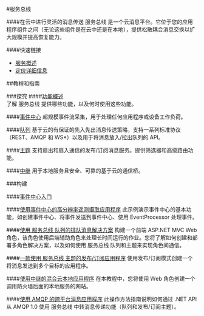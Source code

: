 <properties linkid="dev-net-Service-bus" urlDisplayName="Windows Azure 服务总线" pageTitle="服务总线 - Azure 微软云" metaKeywords="服务总线,Service Bus,云消息,消息交换,松散耦合,扇出,扇入,中继,混合云, AMQP 1.0" description="在云中进行灵活的消息传送。服务总线 是一个云消息平台。它位于您的应用程序组件之间（无论这些组件是在云中还是在本地），提供松散耦合消息交换以扩大规模并提高恢复能力。" metaCanonical="" services="服务总线" documentationCenter="Services" title="Learn about flexible messaging in the cloud" authors="" solutions="" manager="" editor="" />
<tags ms.service="服务总线"
    ms.date=""
    wacn.date=""
    />

#服务总线

####在云中进行灵活的消息传送
服务总线 是一个云消息平台。它位于您的应用程序组件之间（无论这些组件是在云中还是在本地），提供松散耦合消息交换以扩大规模并提高恢复能力。

####快速链接
-   [服务概述](/home/features/messaging/)
-   [定价详细信息](/pricing/details/service-bus/)
     
##教程和指南

###探究
####[功能概述](http://msdn.microsoft.com/zh-cn/library/ee732537.aspx)         
了解 服务总线 提供哪些功能，以及何时使用这些功能。

####[事件中心](http://msdn.microsoft.com/zh-cn/library/azure/dn789972.aspx)
超规模事件流采集，用于处理任何应用程序或设备工作负荷。

####[队列](/zh-cn/documentation/articles/service-bus-dotnet-how-to-use-queues/)
基于云的有保证的先入先出消息传送策略，支持一系列标准协议（REST、AMQP 和 WS*）以及用于将消息放入/拉出队列的 API。

####[主题](/zh-cn/documentation/articles/service-bus-dotnet-how-to-use-topics-subscriptions/)
支持扇出和扇入通信的发布/订阅消息服务。提供筛选器和高级路由功能。

####[中继](/zh-cn/documentation/articles/cloud-services-dotnet-hybrid-app-using-service-bus-relay/)
用于本地服务且安全、可靠的基于云的通信桥。
        
###构建

####[事件中心入门](/zh-cn/documentation/articles/service-bus-event-hubs-csharp-ephcs-getstarted/)
      
####[使用事件中心的高分辨率遥测摄取应用程序](http://code.msdn.microsoft.com/windowsazure/Service-Bus-Event-Hub-286fd097)
此示例演示事件中心的基本功能，如创建事件中心、将事件发送到事件中心、使用 EventProcessor 处理事件。

####[使用 服务总线 队列的排队消息解决方案](/zh-cn/documentation/articles/cloud-services-dotnet-multi-tier-app-using-service-bus-queues/)
构建一个前端 ASP.NET MVC Web 角色，该角色使用后端辅助角色来处理长时间运行的作业。您将了解如何创建和部署多角色解决方案，以及如何使用 服务总线 队列和主题来实现角色间通信。

####[一款使用 服务总线 主题的发布/订阅应用程序](http://code.msdn.microsoft.com/windowsazure/Simple-Publish-Subscribe-d406eb03)
使用发布/订阅模式创建一个将消息发送到多个目标的应用程序。

####[使用中继的混合云本地应用程序](/zh-cn/documentation/articles/cloud-services-dotnet-hybrid-app-using-service-bus-relay/)
在本教程中，您将使用 Ｗeb 角色创建一个调用防火墙后面的本地服务的网站。

####[使用 AMQP 的跨平台消息应用程序](/zh-cn/documentation/articles/service-bus-dotnet-advanced-message-queuing/)
此操作方法指南说明如何通过 .NET API 从 AMQP 1.0 使用 服务总线 中转消息传递功能（队列和发布/订阅主题）。

